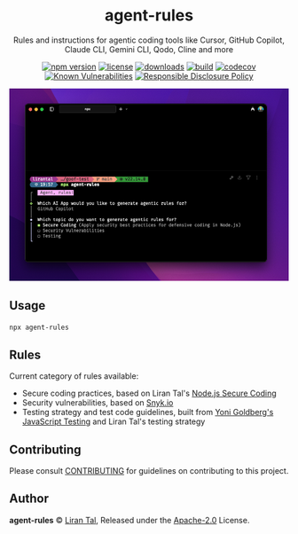 <!-- markdownlint-disable -->

<p align="center"><h1 align="center">
  agent-rules
</h1>

<p align="center">
  Rules and instructions for agentic coding tools like Cursor, GitHub Copilot, Claude CLI, Gemini CLI, Qodo, Cline and more
</p>

<p align="center">
  <a href="https://www.npmjs.org/package/agent-rules"><img src="https://badgen.net/npm/v/agent-rules" alt="npm version"/></a>
  <a href="https://www.npmjs.org/package/agent-rules"><img src="https://badgen.net/npm/license/agent-rules" alt="license"/></a>
  <a href="https://www.npmjs.org/package/agent-rules"><img src="https://badgen.net/npm/dt/agent-rules" alt="downloads"/></a>
  <a href="https://github.com/lirantal/agent-rules/actions?workflow=CI"><img src="https://github.com/lirantal/agent-rules/workflows/CI/badge.svg" alt="build"/></a>
  <a href="https://codecov.io/gh/lirantal/agent-rules"><img src="https://badgen.net/codecov/c/github/lirantal/agent-rules" alt="codecov"/></a>
  <a href="https://snyk.io/test/github/lirantal/agent-rules"><img src="https://snyk.io/test/github/lirantal/agent-rules/badge.svg" alt="Known Vulnerabilities"/></a>
  <a href="./SECURITY.md"><img src="https://img.shields.io/badge/Security-Responsible%20Disclosure-yellow.svg" alt="Responsible Disclosure Policy" /></a>
</p>

<div align="center">
  <img src="https://github.com/lirantal/agent-rules/blob/main/.github/agent-rules-1.png?raw=true" alt="agent-rules logo"/>
</div>

## Usage

```bash
npx agent-rules
```

## Rules

Current category of rules available:

- Secure coding practices, based on Liran Tal's [Node.js Secure Coding](https://www.nodejs-security.com/)
- Security vulnerabilities, based on [Snyk.io](https://snyk.io/)
- Testing strategy and test code guidelines, built from [Yoni Goldberg's JavaScript Testing](https://github.com/goldbergyoni/javascript-testing-best-practices) and Liran Tal's testing strategy

## Contributing

Please consult [CONTRIBUTING](./.github/CONTRIBUTING.md) for guidelines on contributing to this project.

## Author

**agent-rules** © [Liran Tal](https://github.com/lirantal), Released under the [Apache-2.0](./LICENSE) License.